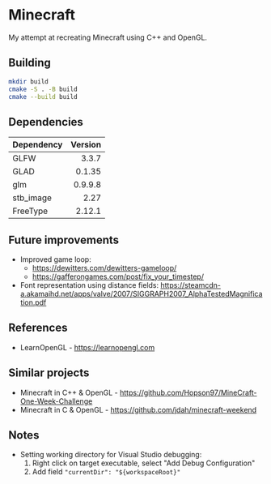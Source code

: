 # Minecraft

My attempt at recreating Minecraft using C++ and OpenGL.


## Building

```bash
mkdir build
cmake -S . -B build
cmake --build build
```

## Dependencies

| Dependency | Version |
| ---------- | ------: |
| GLFW       | 3.3.7   |
| GLAD       | 0.1.35  |
| glm        | 0.9.9.8 |
| stb_image  | 2.27    |
| FreeType   | 2.12.1  |


## Future improvements

* Improved game loop:
	* https://dewitters.com/dewitters-gameloop/
	* https://gafferongames.com/post/fix_your_timestep/
* Font representation using distance fields: https://steamcdn-a.akamaihd.net/apps/valve/2007/SIGGRAPH2007_AlphaTestedMagnification.pdf


## References

* LearnOpenGL - https://learnopengl.com


## Similar projects

* Minecraft in C++ & OpenGL - https://github.com/Hopson97/MineCraft-One-Week-Challenge
* Minecraft in C & OpenGL - https://github.com/jdah/minecraft-weekend


## Notes

* Setting working directory for Visual Studio debugging:
	1. Right click on target executable, select "Add Debug Configuration"
	2. Add field `"currentDir": "${workspaceRoot}"`

